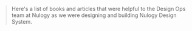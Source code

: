 > Here's a list of books and articles that were helpful to the Design Ops team at Nulogy as we were designing and building Nulogy Design System.

